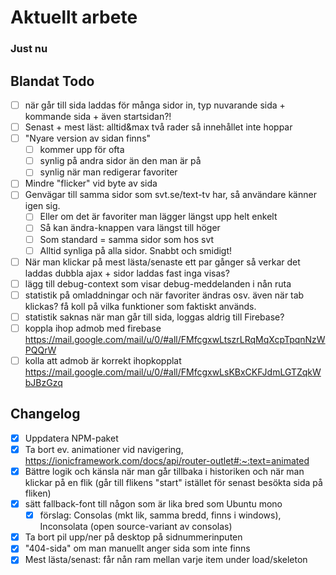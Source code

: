 # Aktuellt arbete

### Just nu

## Blandat Todo

- [ ] när går till sida laddas för många sidor in, typ nuvarande sida + kommande sida + även startsidan?!
- [ ] Senast + mest läst: alltid&max två rader så innehållet inte hoppar
- [ ] "Nyare version av sidan finns"
  - [ ] kommer upp för ofta
  - [ ] synlig på andra sidor än den man är på
  - [ ] synlig när man redigerar favoriter
- [ ] Mindre "flicker" vid byte av sida
- [ ] Genvägar till samma sidor som svt.se/text-tv har, så användare känner igen sig.
  - [ ] Eller om det är favoriter man lägger längst upp helt enkelt
  - [ ] Så kan ändra-knappen vara längst till höger
  - [ ] Som standard = samma sidor som hos svt
  - [ ] Alltid synliga på alla sidor. Snabbt och smidigt!
- [ ] När man klickar på mest lästa/senaste ett par gånger så verkar det laddas dubbla ajax + sidor laddas fast inga visas?
- [ ] lägg till debug-context som visar debug-meddelanden i nån ruta
- [ ] statistik på omladdningar och när favoriter ändras osv. även när tab klickas? få koll på vilka funktioner som faktiskt används.
- [ ] statistik saknas när man går till sida, loggas aldrig till Firebase?
- [ ] koppla ihop admob med firebase https://mail.google.com/mail/u/0/#all/FMfcgxwLtszrLRqMqXcpTpqnNzWPQQrW
- [ ] kolla att admob är korrekt ihopkopplat https://mail.google.com/mail/u/0/#all/FMfcgxwLsKBxCKFJdmLGTZqkWbJBzGzq

## Changelog

- [x] Uppdatera NPM-paket
- [x] Ta bort ev. animationer vid navigering, https://ionicframework.com/docs/api/router-outlet#:~:text=animated
- [x] Bättre logik och känsla när man går tillbaka i historiken och när man klickar på en flik (går till flikens "start" istället för senast besökta sida på fliken)
- [x] sätt fallback-font till någon som är lika bred som Ubuntu mono
  - [x] förslag: Consolas (mkt lik, samma bredd, finns i windows), Inconsolata (open source-variant av consolas)
- [x] Ta bort pil upp/ner på desktop på sidnummerinputen
- [x] "404-sida" om man manuellt anger sida som inte finns
- [x] Mest lästa/senast: får nån ram mellan varje item under load/skeleton

